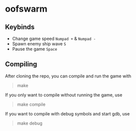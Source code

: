 # oofswarm

## Keybinds

* Change game speed
	`Numpad +` & `Numpad -`
* Spawn enemy ship wave
    `S`
* Pause the game
    `Space`

## Compiling
After cloning the repo, you can compile and run the game with

> make

If you only want to compile without running the game, use

> make compile

If you want to compile with debug symbols and start gdb, use

> make debug